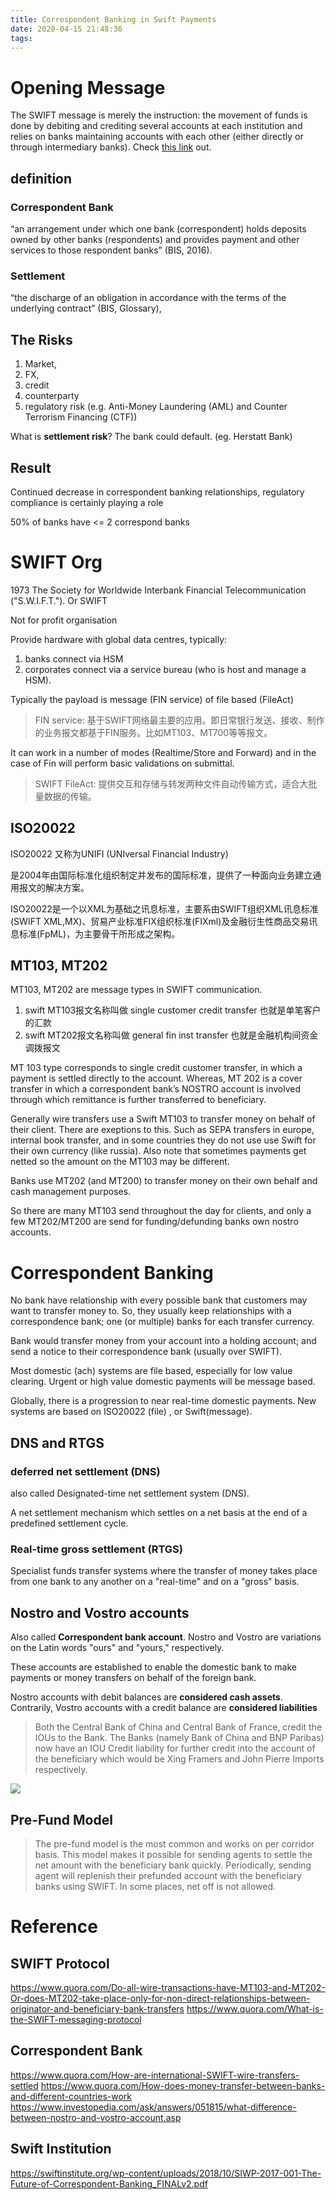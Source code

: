 ```yaml
---
title: Correspondent Banking in Swift Payments
date: 2020-04-15 21:48:36
tags:
---
```


# Opening Message

The SWIFT message is merely the instruction: the movement of funds is done by debiting and crediting several accounts at each institution and relies on banks maintaining accounts with each other (either directly or through intermediary banks). Check [this link](https://gendal.me/2013/11/24/a-simple-explanation-of-how-money-moves-around-the-banking-system/) out.

## definition 

### Correspondent Bank

“an arrangement under which one bank (correspondent) holds deposits owned by other banks (respondents) and provides payment and other services to those respondent banks” (BIS, 2016).

### Settlement 

“the discharge of an obligation in accordance with the terms of the underlying contract” (BIS, Glossary),

## The Risks

1. Market, 
1. FX, 
1. credit
1. counterparty 
1. regulatory risk (e.g. Anti-Money Laundering (AML) and Counter Terrorism Financing (CTF))

What is __settlement risk__? The bank could default. (eg. Herstatt Bank)

## Result

Continued decrease in correspondent banking relationships, regulatory compliance is certainly playing a role

50% of banks have <= 2 correspond banks

# SWIFT Org

1973 The Society for Worldwide Interbank Financial Telecommunication ("S.W.I.F.T."). Or SWIFT

Not for profit organisation

Provide hardware with global data centres, typically:
1. banks connect via HSM
1. corporates connect via a service bureau (who is host and manage a HSM).

Typically the payload is message (FIN service) of file based (FileAct)

> FIN service: 基于SWIFT网络最主要的应用。即日常银行发送、接收、制作的业务报文都基于FIN服务。比如MT103、MT700等等报文。

It can work in a number of modes (Realtime/Store and Forward) and in the case of Fin will perform basic validations on submittal.

> SWIFT FileAct: 提供交互和存储与转发两种文件自动传输方式，适合大批量数据的传输。

## ISO20022

ISO20022 又称为UNIFI (UNIversal Financial Industry)

是2004年由国际标准化组织制定并发布的国际标准，提供了一种面向业务建立通用报文的解决方案。

ISO20022是一个以XML为基础之讯息标准，主要系由SWIFT组织XML讯息标准(SWIFT XML,MX)、贸易产业标准FIX组织标准(FIXml)及金融衍生性商品交易讯息标准(FpML)，为主要骨干所形成之架构。

## MT103, MT202

MT103, MT202 are message types in SWIFT communication.

1. swift MT103报文名称叫做 single customer credit transfer 也就是单笔客户的汇款
1. swift MT202报文名称叫做 general fin inst transfer 也就是金融机构间资金调拨报文

MT 103 type corresponds to single credit customer transfer, in which a payment is settled directly to the account. Whereas, MT 202 is a cover transfer in which a correspondent bank’s NOSTRO account is involved through which remittance is further transferred to beneficiary.

Generally wire transfers use a Swift MT103 to transfer money on behalf of their client. There are exeptions to this. Such as SEPA transfers in europe, internal book transfer, and in some countries they do not use use Swift for their own currency (like russia). Also note that sometimes payments get netted so the amount on the MT103 may be different.

Banks use MT202 (and MT200) to transfer money on their own behalf and cash management purposes.

So there are many MT103 send throughout the day for clients, and only a few MT202/MT200 are send for funding/defunding banks own nostro accounts.

# Correspondent Banking

No bank have relationship with every possible bank that customers may want to transfer money to. So, they usually keep relationships with a correspondence bank; one (or multiple) banks for each transfer currency.

Bank would transfer money from your account into a holding account; and send a notice to their correspondence bank (usually over SWIFT). 

Most domestic (ach) systems are file based, especially for low value clearing. Urgent or high value domestic payments will be message based.

Globally, there is a progression to near real-time domestic payments. New systems are based on ISO20022 (file) , or Swift(message).

## DNS and RTGS

### deferred net settlement (DNS)

also called Designated-time net settlement system (DNS).

A net settlement mechanism which settles on a net basis at the end of a predefined settlement cycle.

### Real-time gross settlement (RTGS)

Specialist funds transfer systems where the transfer of money takes place from one bank to any another on a "real-time" and on a "gross" basis.


## Nostro and Vostro accounts

Also called __Correspondent bank account__. Nostro and Vostro are variations on the Latin words "ours" and "yours," respectively.

These accounts are established to enable the domestic bank to make payments or money transfers on behalf of the foreign bank.

Nostro accounts with debit balances are __considered cash assets__. Contrarily, Vostro accounts with a credit balance are __considered liabilities__

> Both the Central Bank of China and Central Bank of France, credit the IOUs to the Bank. The Banks (namely Bank of China and BNP Paribas) now have an IOU Credit liability for further credit into the account of the beneficiary which would be Xing Framers and John Pierre Imports respectively.

![](/images/lemonade-money-transfer.jpg)

## Pre-Fund Model

> The pre-fund model is the most common and works on per corridor basis.
> This model makes it possible for sending agents to settle the net amount with the beneficiary bank quickly.
> Periodically, sending agent will replenish their prefunded account with the beneficiary banks using SWIFT. In some places, net off is not allowed.

# Reference

## SWIFT Protocol

https://www.quora.com/Do-all-wire-transactions-have-MT103-and-MT202-Or-does-MT202-take-place-only-for-non-direct-relationships-between-originator-and-beneficiary-bank-transfers
https://www.quora.com/What-is-the-SWIFT-messaging-protocol

## Correspondent Bank

https://www.quora.com/How-are-international-SWIFT-wire-transfers-settled
https://www.quora.com/How-does-money-transfer-between-banks-and-different-countries-work
https://www.investopedia.com/ask/answers/051815/what-difference-between-nostro-and-vostro-account.asp

## Swift Institution

https://swiftinstitute.org/wp-content/uploads/2018/10/SIWP-2017-001-The-Future-of-Correspondent-Banking_FINALv2.pdf
